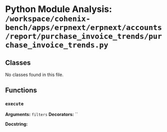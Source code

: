 # Python Module Analysis: `/workspace/cohenix-bench/apps/erpnext/erpnext/accounts/report/purchase_invoice_trends/purchase_invoice_trends.py`

## Classes

No classes found in this file.


## Functions

### `execute`
**Arguments:** `filters`
**Decorators:** ``

**Docstring:**
```

```


